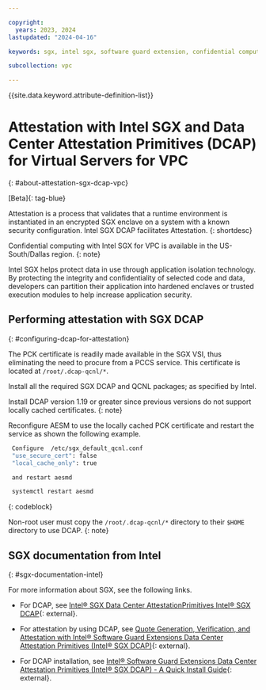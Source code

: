 ```yaml
---

copyright:
  years: 2023, 2024
lastupdated: "2024-04-16"

keywords: sgx, intel sgx, software guard extension, confidential computing, attestation, DCAP, data center attestation primitives

subcollection: vpc

---
```


{{site.data.keyword.attribute-definition-list}}

# Attestation with Intel SGX and Data Center Attestation Primitives (DCAP) for Virtual Servers for VPC
{: #about-attestation-sgx-dcap-vpc}

[Beta]{: tag-blue}

Attestation is a process that validates that a runtime environment is instantiated in an encrypted SGX enclave on a system with a known security configuration. Intel SGX DCAP facilitates Attestation.
{: shortdesc}

Confidential computing with Intel SGX for VPC is available in the US-South/Dallas region.
{: note}

Intel SGX helps protect data in use through application isolation technology. By protecting the integrity and confidentiality of selected code and data, developers can partition their application into hardened enclaves or trusted execution modules to help increase application security.

## Performing attestation with SGX DCAP
{: #configuring-dcap-for-attestation}

The PCK certificate is readily made available in the SGX VSI, thus
eliminating the need to procure from a PCCS service. This certificate is
located at `/root/.dcap-qcnl/*`.

Install all the required SGX DCAP and QCNL packages; as specified by Intel.

Install DCAP version 1.19 or greater since previous versions do not support locally cached certificates.
{: note}

Reconfigure AESM to use the locally cached PCK certificate and restart the
service as shown the following example.

```sh
 Configure  /etc/sgx_default_qcnl.conf
 "use_secure_cert": false
 "local_cache_only": true

 and restart aesmd

 systemctl restart aesmd
```
{: codeblock}   

Non-root user must copy the `/root/.dcap-qcnl/*` directory to their `$HOME` directory to use DCAP.
{: note}

## SGX documentation from Intel
{: #sgx-documentation-intel}

For more information about SGX, see the following links.

* For DCAP, see [Intel® SGX Data Center AttestationPrimitives Intel® SGX DCAP](https://www.intel.com/content/dam/develop/public/us/en/documents/intel-sgx-dcap-ecdsa-orientation.pdf){: external}.

* For attestation by using DCAP, see [Quote Generation, Verification, and Attestation with Intel® Software Guard Extensions Data Center Attestation Primitives (Intel® SGX DCAP)](https://www.intel.com/content/www/us/en/developer/articles/technical/quote-verification-attestation-with-intel-sgx-dcap.html){: external}.

* For DCAP installation, see [Intel® Software Guard Extensions Data Center Attestation Primitives (Intel® SGX DCAP) - A Quick Install Guide](https://www.intel.com/content/www/us/en/developer/articles/guide/intel-software-guard-extensions-data-center-attestation-primitives-quick-install-guide.html){: external}.
